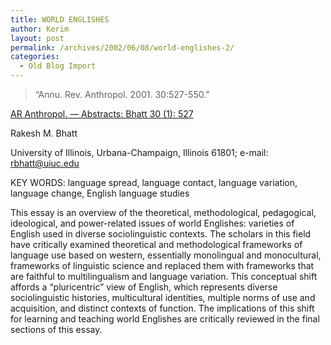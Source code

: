 ```yaml
---
title: WORLD ENGLISHES
author: Kerim
layout: post
permalink: /archives/2002/06/08/world-englishes-2/
categories:
  - Old Blog Import
---
```


>   &#8220;Annu. Rev. Anthropol. 2001. 30:527-550.&#8221;


<a href="http://anthro.annualreviews.org/cgi/content/abstract/30/1/527" onclick="_gaq.push(['_trackEvent', 'outbound-article', 'http://anthro.annualreviews.org/cgi/content/abstract/30/1/527', 'AR Anthropol. &#8212; Abstracts: Bhatt 30 (1): 527']);" >AR Anthropol. &#8212; Abstracts: Bhatt 30 (1): 527</a>  
<!--more-->

  
Rakesh M. Bhatt  
  
University of Illinois, Urbana-Champaign, Illinois 61801; e-mail: rbhatt@uiuc.edu

KEY WORDS: language spread, language contact, language variation, language change, English language studies

This essay is an overview of the theoretical, methodological, pedagogical, ideological, and power-related issues of world Englishes: varieties of English used in diverse sociolinguistic contexts. The scholars in this field have critically examined theoretical and methodological frameworks of language use based on western, essentially monolingual and monocultural, frameworks of linguistic science and replaced them with frameworks that are faithful to multilingualism and language variation. This conceptual shift affords a &#8220;pluricentric&#8221; view of English, which represents diverse sociolinguistic histories, multicultural identities, multiple norms of use and acquisition, and distinct contexts of function. The implications of this shift for learning and teaching world Englishes are critically reviewed in the final sections of this essay.

